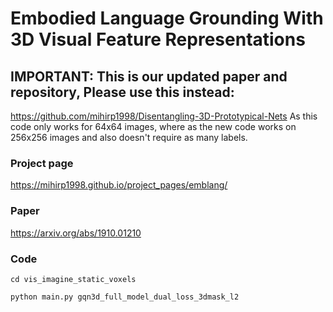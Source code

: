 # Embodied Language Grounding With 3D Visual Feature Representations

## IMPORTANT: This is our updated paper and repository, Please use this instead:
https://github.com/mihirp1998/Disentangling-3D-Prototypical-Nets
As this code only works for 64x64 images, where as the new code works on 256x256 images and also doesn't require as many labels.



### Project page

https://mihirp1998.github.io/project_pages/emblang/

### Paper
https://arxiv.org/abs/1910.01210

### Code
```
cd vis_imagine_static_voxels

python main.py gqn3d_full_model_dual_loss_3dmask_l2
```
